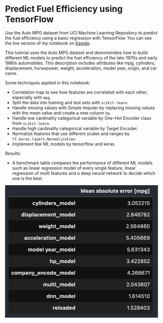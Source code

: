 # Predict Fuel Efficiency using TensorFlow
Use the Auto MPG dataset from UCI Machine Learning Repository to predict the fuel efficiency using a basic regression with TensorFlow.
You can see the live version of my notebook on [Kaggle](https://www.kaggle.com/theblackwood/predict-fuel-efficiency-using-tensorflow/notebook).

This tutorial uses the Auto MPG dataset and demonstrates how to build different ML models to predict the fuel efficiency of the late-1970s and early 1980s automobiles. This description includes attributes like mpg, cylinders, displacement, horsepower, weight, acceleration, model year, origin, and car name.

Some techniques applied in this notebook:
- Correlation map to see how features are correlated with each other, especially with ```mpg```.
- Split the data into training and test sets with ```scikit-learn```.
- Handle missing values with Simple Imputer by replacing missing values with the mean value and create a new column ```hp```.
- Handle low cardinatily categorical variable by One-Hot Encoder class from ```scikit-learn```. 
- Handle high cardinatily categorical variable by Target Encoder. 
- Normalize features that use different scales and ranges by ```tf.keras.layers.Normalization```.
- Implement few ML models by tensorflow and keras.

Results:
- A benchmark table compares the performance of different ML models such as linear regression model of every single feature, linear regression of multi features and a deep neural network to decide which one is the best.

![Benchmark Table](https://raw.githubusercontent.com/harveyvn/Predict-Fuel-Efficiency-using-TensorFlow/main/benchmark.jpg)
